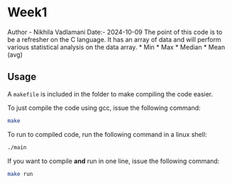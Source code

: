 # Week1
Author - Nikhila Vadlamani
Date:- 2024-10-09
The point of this code is to be a refresher on the C language.  It has an array of data and will perform various statistical analysis on the data array.
    * Min
    * Max
    * Median
    * Mean (avg)

## Usage

A `makefile` is included in the folder to make compiling the code easier.

To just compile the code using gcc, issue the following command:
```bash
make
```

To run to compiled code, run the following command in a linux shell:
```bash
./main
```

If you want to compile **and** run in one line, issue the following command:
```bash
make run
```
